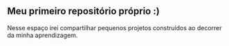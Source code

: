 ## Meu primeiro repositório próprio :)
Nesse espaço irei compartilhar pequenos projetos construídos ao decorrer da minha aprendizagem. 
